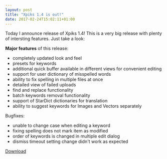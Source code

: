 ```yaml
---
layout: post
title: "Xpiks 1.4 is out!"
date: 2017-02-24T15:02:11+01:00
---
```


Today I announce release of Xpiks 1.4! This is a very big release with plenty of intersting features. Just take a look:

**Major features** of this release:

- completely updated look and feel
- presets for keywords
- additional quick buffer available in different views for convenient editing
- support for user dictionary of misspelled words
- ability to fix spelling in multiple files at once
- detailed view of failed uploads
- find and replace functionality
- batch keywords removal functionality
- support of StarDict dictionaries for translation
- ability to suggest keywords for Images and Vectors separately

Bugfixes:

- unable to change case when editing a keyword
- fixing spelling does not mark item as modified
- order of keywords is changed in multiple edit dialog
- dismiss timeout setting change didn't work as expected

<div class="download-link"><a href="{{ site.url }}/downloads">Download</a></div>
